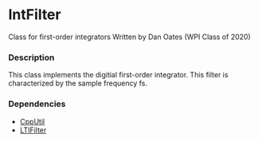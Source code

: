 # IntFilter
Class for first-order integrators
Written by Dan Oates (WPI Class of 2020)

### Description
This class implements the digitial first-order integrator. This filter is characterized by the sample frequency fs.

### Dependencies
- [CppUtil](https://github.com/doates625/CppUtil.git)
- [LTIFilter](https://github.com/doates625/LTIFilter.git)